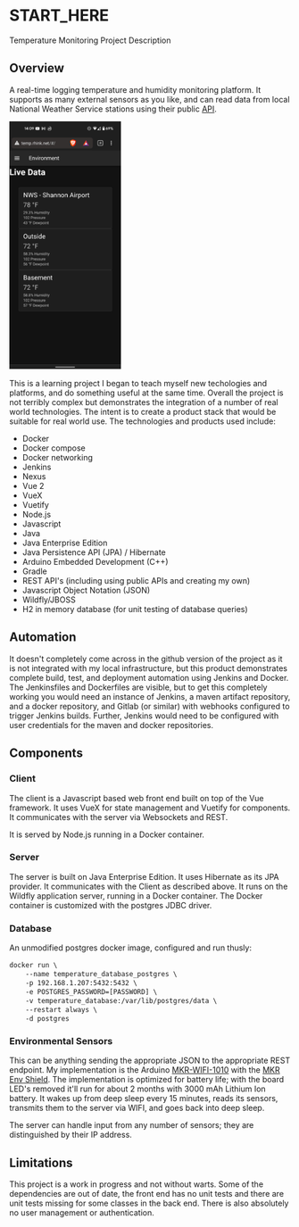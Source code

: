 # START_HERE
Temperature Monitoring Project Description

## Overview

A real-time logging temperature and humidity monitoring platform. It supports as many external sensors as you like, and can read data from local National Weather Service stations using their public [API](https://www.weather.gov/documentation/services-web-api).

<img src="signal-2022-06-20-140959.jpg" width="200"/>

This is a learning project I began to teach myself new techologies and platforms, and do something useful at the same time. Overall the project is not terribly complex but demonstrates the integration of a number of real world technologies. The intent is to create a product stack that would be suitable for real world use. The technologies and products used include:

- Docker
- Docker compose
- Docker networking
- Jenkins
- Nexus
- Vue 2
- VueX
- Vuetify
- Node.js
- Javascript
- Java
- Java Enterprise Edition
- Java Persistence API (JPA) / Hibernate
- Arduino Embedded Development (C++)
- Gradle
- REST API's (including using public APIs and creating my own)
- Javascript Object Notation (JSON)
- Wildfly/JBOSS
- H2 in memory database (for unit testing of database queries)

## Automation

It doesn't completely come across in the github version of the project as it is not integrated with my local infrastructure, but this product demonstrates complete build, test, and deployment automation using Jenkins and Docker. The Jenkinsfiles and Dockerfiles are visible, but to get this completely working you would need an instance of Jenkins, a maven artifact repository, and a docker repository, and Gitlab (or similar) with webhooks configured to trigger Jenkins builds. Further, Jenkins would need to be configured with user credentials for the maven and docker repositories.

## Components

### Client

The client is a Javascript based web front end built on top of the Vue framework. It uses VueX for state management and Vuetify for components. It communicates with the server via Websockets and REST.

It is served by Node.js running in a Docker container.

### Server

The server is built on Java Enterprise Edition. It uses Hibernate as its JPA provider. It communicates with the Client as described above. It runs on the Wildfly application server, running in a Docker container. The Docker container is customized with the postgres JDBC driver.

### Database

An unmodified postgres docker image, configured and run thusly: 
```
docker run \
    --name temperature_database_postgres \
    -p 192.168.1.207:5432:5432 \
    -e POSTGRES_PASSWORD=[PASSWORD] \
    -v temperature_database:/var/lib/postgres/data \
    --restart always \
    -d postgres
```

### Environmental Sensors

This can be anything sending the appropriate JSON to the appropriate REST endpoint. My implementation is the Arduino [MKR-WIFI-1010](https://store-usa.arduino.cc/products/arduino-mkr-wifi-1010?selectedStore=us) with the [MKR Env Shield](https://store.arduino.cc/collections/sensors-environment/products/arduino-mkr-env-shield-rev2). The implementation is optimized for battery life; with the board LED's removed it'll run for about 2 months with 3000 mAh Lithium Ion battery. It wakes up from deep sleep every 15 minutes, reads its sensors, transmits them to the server via WIFI, and goes back into deep sleep.

The server can handle input from any number of sensors; they are distinguished by their IP address.

## Limitations

This project is a work in progress and not without warts. Some of the dependencies are out of date, the front end has no unit tests and there are unit tests missing for some classes in the back end. There is also absolutely no user management or authentication.
